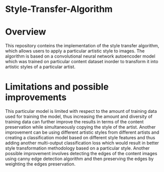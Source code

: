 # Style-Transfer-Algorithm
# Overview
This repository conteins the implementation of the style transfer algorithm, which allows users to apply a particular artistic style to images. The algorithm is based on a convolutional neural network autoencoder model which was trained on particular content dataset inorder to transform it into artistic styles of a particular artist.

# Limitations and possible improvements
This particular model is limited with respect to the amount of training data used for training the model, thus increasing the amount and diversity of training data can further improve the results in terms of the content preservation while simultaneously copying the style of the artist. Another improvement can be using different artistic styles from different artists and creating a classification model based on different style features and thus adding another multi-output classification loss which would result in better style transformation methodology based on a particular style. Another possible improvement involves detecting the edges of the content images using canny edge detection algorithm and then preserving the edges by weighting the edges preservation. 
